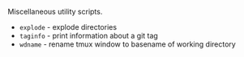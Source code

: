 Miscellaneous utility scripts.

- `explode` - explode directories
- `taginfo` - print information about a git tag
- `wdname` - rename tmux window to basename of working directory
